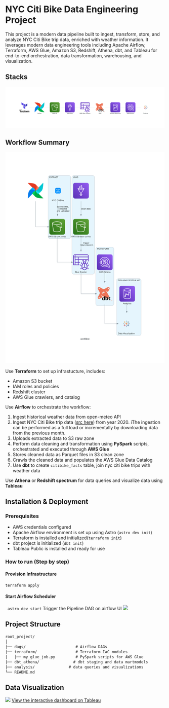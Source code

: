 # NYC Citi Bike Data Engineering Project
This project is a modern data pipeline built to ingest, transform, store, and analyze NYC Citi Bike trip data, enriched with weather information. It leverages modern data engineering tools including Apache Airflow, Terraform, AWS Glue, Amazon S3, Redshift, Athena, dbt, and Tableau for end-to-end orchestration, data transformation, warehousing, and visualization.

## Stacks
![](analysis/stacks.png)

## Workflow Summary
![](analysis/workflow.png)


Use **Terraform** to set up infrastucture, includes: 
- Amazon S3 bucket
- IAM roles and policies
- Redshift cluster
- AWS Glue crawlers, and catalog

Use **Airflow** to orchestrate the workflow: 
1. Ingest historical weather data from open-meteo API
2. Ingest NYC Citi Bike trip data ([src here](https://s3.amazonaws.com/tripdata/index.html)) from year 2020. iThe ingestion can be performed as a full load or incrementally by downloading data from the previous month. 
3. Uploads extracted data to S3 raw zone
4. Perform data cleaning and transformation using **PySpark** scripts, orchestrated and executed through **AWS Glue**
5. Stores cleaned data as Parquet files in S3 clean zone
6. Crawls the cleaned data and populates the AWS Glue Data Catalog 
7. Use **dbt** to create `citibike_facts` table, join nyc citi bike trips with weather data


Use **Athena** or **Redshift spectrum** for data queries and visualize data using **Tableau**

## Installation & Deployment
### Prerequisites
- AWS credentials configured
- Apache Airflow environment is set up using Astro (`astro dev init`)
- Terraform is installed and initialized(`terraform init`)
- dbt project is initialized (`dbt init`)
- Tableau Public is installed and ready for use

### How to run (Step by step)
#### Provision Infrastructure
```
terraform apply
```

#### Start Airflow Scheduler

``` astro dev start```
Trigger the Pipeline DAG on airflow UI
![](analysis/airflow_graph.png)

## Project Structure
```
root_project/
│
├── dags/                      # Airflow DAGs
├── terraform/                 # Terraform IaC modules
|   ├── my_glue_job.py         # PySpark scripts for AWS Glue
├── dbt_athena/               # dbt staging and data martmodels 
├── analysis/               # data queries and visualizations 
└── README.md
```
## Data Visualization
![](analysis/tableau_screenshot.png)
[View the interactive dashboard on Tableau](https://public.tableau.com/views/citibiketwb_2025/Dashboard?:language=en-US&publish=yes&:sid=&:redirect=auth&:display_count=n&:origin=viz_share_link)